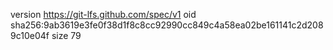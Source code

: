 version https://git-lfs.github.com/spec/v1
oid sha256:9ab3619e3fe0f38d1f8c8cc92990cc849c4a58ea02be161141c2d2089c10e04f
size 79
